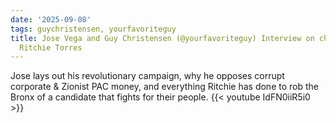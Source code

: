 ```yaml
---
date: '2025-09-08'
tags: guychristensen, yourfavoriteguy
title: Jose Vega and Guy Christensen (@yourfavoriteguy) Interview on challenging CORRUPTED
  Ritchie Torres
---
```


Jose lays out his revolutionary campaign, why he opposes corrupt corporate & Zionist PAC money, and everything Ritchie has done to rob the Bronx of a candidate that fights for their people.
{{< youtube IdFN0iiR5i0 >}}